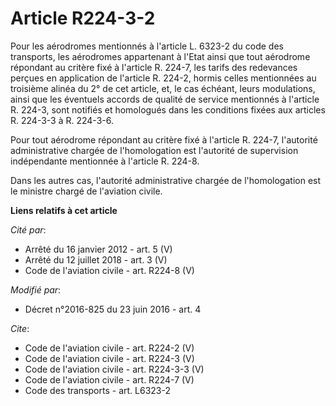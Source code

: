 # Article R224-3-2

Pour les aérodromes mentionnés à l'article L. 6323-2 du code des transports, les aérodromes appartenant à l'Etat ainsi que
tout aérodrome répondant au critère fixé à l'article R. 224-7, les tarifs des redevances perçues en application de l'article
R. 224-2, hormis celles mentionnées au troisième alinéa du 2° de cet article, et, le cas échéant, leurs modulations, ainsi
que les éventuels accords de qualité de service mentionnés à l'article R. 224-3, sont notifiés et homologués dans les
conditions fixées aux articles R. 224-3-3 à R. 224-3-6. 

Pour tout aérodrome répondant au critère fixé à l'article R. 224-7, l'autorité administrative chargée de l'homologation est
l'autorité de supervision indépendante mentionnée à l'article R. 224-8. 

Dans les autres cas, l'autorité administrative chargée de l'homologation est le ministre chargé de l'aviation civile.

**Liens relatifs à cet article**

_Cité par_:

  - Arrêté du 16 janvier 2012 - art. 5 (V)
  - Arrêté du 12 juillet 2018 - art. 3 (V)
  - Code de l'aviation civile - art. R224-8 (V)

_Modifié par_:

  - Décret n°2016-825 du 23 juin 2016 - art. 4

_Cite_:

  - Code de l'aviation civile - art. R224-2 (V)
  - Code de l'aviation civile - art. R224-3 (V)
  - Code de l'aviation civile - art. R224-3-3 (V)
  - Code de l'aviation civile - art. R224-7 (V)
  - Code des transports - art. L6323-2
